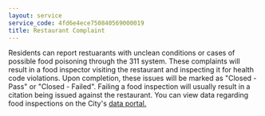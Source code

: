 ```yaml
---
layout: service
service_code: 4fd6e4ece750840569000019
title: Restaurant Complaint
---
```


Residents can report restuarants with unclean conditions or cases of possible food poisoning through the 311 system. These complaints will result in a food inspector visiting the restaurant and inspecting it for health code violations. Upon completion, these issues will be marked as "Closed - Pass" or "Closed - Failed". Failing a food inspection will usually result in a citation being issued against the restaurant. You can view data regarding food inspections on the City's [data portal.](https://data.cityofchicago.org/Health-Human-Services/Food-Inspections/4ijn-s7e5)
